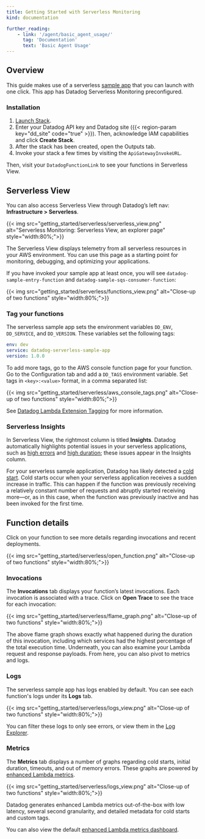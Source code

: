 ```yaml
---
title: Getting Started with Serverless Monitoring
kind: documentation

further_reading:
    - link: '/agent/basic_agent_usage/'
      tag: 'Documentation'
      text: 'Basic Agent Usage'
---
```


## Overview

This guide makes use of a serverless [sample app][1] that you can launch with one click. This app has Datadog Serverless Monitoring preconfigured.

### Installation

1. [Launch Stack][9].
2. Enter your Datadog API key and Datadog site ({{< region-param key="dd_site" code="true" >}}). Then, acknowledge IAM capabilities and click **Create Stack**.
3. After the stack has been created, open the Outputs tab.
4. Invoke your stack a few times by visiting the `ApiGatewayInvokeURL`.

Then, visit your `DatadogFunctionLink` to see your functions in Serverless View.

## Serverless View
You can also access Serverless View through Datadog’s left nav: **Infrastructure > Serverless**.

{{< img src="getting_started/serverless/serverless_view.png" alt="Serverless Monitoring: Serverless View, an explorer page" style="width:80%;">}}

The Serverless View displays telemetry from all serverless resources in your AWS environment. You can use this page as a starting point for monitoring, debugging, and optimizing your applications.

If you have invoked your sample app at least once, you will see `datadog-sample-entry-function` and `datadog-sample-sqs-consumer-function`:

{{< img src="getting_started/serverless/functions_view.png" alt="Close-up of two functions" style="width:80%;">}}

### Tag your functions
The serverless sample app sets the environment variables `DD_ENV`, `DD_SERVICE`, and `DD_VERSION`. These variables set the following tags:

```yaml
env: dev
service: datadog-serverless-sample-app
version: 1.0.0
```

To add more tags, go to the AWS console function page for your function. Go to the Configuration tab and add a `DD_TAGS` environment variable. Set tags in `<key>:<value>` format, in a comma separated list:

{{< img src="getting_started/serverless/aws_console_tags.png" alt="Close-up of two functions" style="width:80%;">}}

See [Datadog Lambda Extension Tagging][2] for more information.

### Serverless Insights
In Serverless View, the rightmost column is titled **Insights**. Datadog automatically highlights potential issues in your serverless applications, such as [high errors][3] and [high duration][4]; these issues appear in the Insights column.

For your serverless sample application, Datadog has likely detected a [cold start][5]. Cold starts occur when your serverless application receives a sudden increase in traffic. This can happen if the function was previously receiving a relatively constant number of requests and abruptly started receiving more—or, as in this case, when the function was previously inactive and has been invoked for the first time.

## Function details
Click on your function to see more details regarding invocations and recent deployments.

{{< img src="getting_started/serverless/open_function.png" alt="Close-up of two functions" style="width:80%;">}}

### Invocations
The **Invocations** tab displays your function’s latest invocations. Each invocation is associated with a trace. Click on **Open Trace** to see the trace for each invocation:

{{< img src="getting_started/serverless/flame_graph.png" alt="Close-up of two functions" style="width:80%;">}}

The above flame graph shows exactly what happened during the duration of this invocation, including which services had the highest percentage of the total execution time. Underneath, you can also examine your Lambda request and response payloads. From here, you can also pivot to metrics and logs.

### Logs

The serverless sample app has logs enabled by default. You can see each function's logs under its **Logs** tab. 

{{< img src="getting_started/serverless/logs_view.png" alt="Close-up of two functions" style="width:80%;">}}

You can filter these logs to only see errors, or view them in the [Log Explorer][6].

### Metrics

The **Metrics** tab displays a number of graphs regarding cold starts, initial duration, timeouts, and out of memory errors. These graphs are powered by [enhanced Lambda metrics][7].

{{< img src="getting_started/serverless/logs_view.png" alt="Close-up of two functions" style="width:80%;">}}

Datadog generates enhanced Lambda metrics out-of-the-box with low latency, several second granularity, and detailed metadata for cold starts and custom tags. 

You can also view the default [enhanced Lambda metrics dashboard][8].

[1]: https://github.com/DataDog/serverless-sample-app
[2]: https://docs.datadoghq.com/serverless/libraries_integrations/extension/#tagging
[3]: https://docs.datadoghq.com/serverless/guide/insights/#high-errors
[4]: https://docs.datadoghq.com/serverless/guide/insights/#high-duration
[5]: https://docs.datadoghq.com/serverless/guide/insights/#cold-starts
[6]: https://docs.datadoghq.com/logs/explorer/
[7]: https://docs.datadoghq.com/serverless/enhanced_lambda_metrics
[8]: https://app.datadoghq.com/screen/integration/30306?_gl=1*19700i3*_ga*OTk0Mjg4Njg4LjE2NDIwOTM2OTY.*_ga_KN80RDFSQK*MTY0OTI3NzAyMC4xNTAuMS4xNjQ5MjgzMjI1LjA.
[9]: https://console.aws.amazon.com/cloudformation/home#/stacks/create/review?stackName=datadog-serverless-sample-app&templateURL=https://datadog-cloudformation-template.s3.amazonaws.com/aws/serverless-sample-app/latest.yaml
